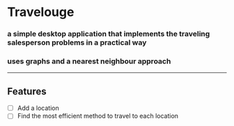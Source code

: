 ﻿# Travelouge

### a simple desktop application that implements the traveling salesperson problems in a practical way
### uses graphs and a nearest neighbour approach

---
## Features
- [ ] Add a location
- [ ] Find the most efficient method to travel to each location

